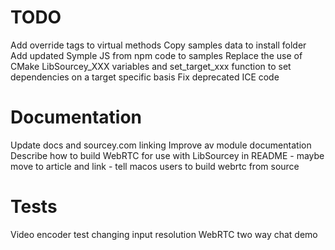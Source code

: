 # TODO

Add override tags to virtual methods
Copy samples data to install folder
Add updated Symple JS from npm code to samples
Replace the use of CMake LibSourcey_XXX variables and set_target_xxx function to set dependencies on a target specific basis
Fix deprecated ICE code


# Documentation

Update docs and sourcey.com linking
Improve av module documentation
Describe how to build WebRTC for use with LibSourcey in README
	- maybe move to article and link
	- tell macos users to build webrtc from source


# Tests

Video encoder test changing input resolution
WebRTC two way chat demo
